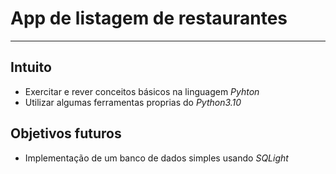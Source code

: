 # App de listagem de restaurantes
---

## Intuito
- Exercitar e rever conceitos básicos na linguagem *Pyhton*
- Utilizar algumas ferramentas proprias do *Python3.10*

## Objetivos futuros
- Implementação de um banco de dados simples usando *SQLight*